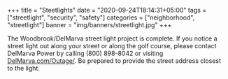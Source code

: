 +++
title = "Steetlights"
date = "2020-09-24T18:14:31+05:00"
tags = ["streetlight", "security", "safety"]
categories = ["neighborhood", "streetlight"]
banner = "img/banners/streetlight.jpg"
+++

The Woodbrook/DelMarva street light project is complete.  If you notice a street light out along your street or along the golf course, please contact DelMarva Power by calling (800) 898-8042 or visiting [DelMarva.com/Outage/](https://www.delmarva.com/outage/).  Be prepared to provide the street address closest to the light.
